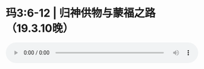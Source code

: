 # 玛3:6-12 | 归神供物与蒙福之路（19.3.10晚）

<audio style="width: 100%;" preload="false" controls controlslist="nodownload"><source src="http://file.simai.life/audio/mp3/old/27361.mp3" type="audio/mpeg">Your browser does not support the audio element.</audio>


